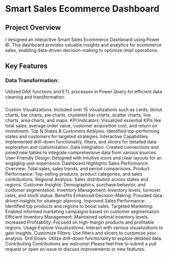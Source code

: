 <h1>Smart Sales Ecommerce Dashboard</h1>
<h2>Project Overview</h2>
I designed an interactive Smart Sales Ecommerce Dashboard using Power BI. This dashboard provides valuable insights and analytics for ecommerce sales, enabling data-driven decision-making to optimize retail operations.

<h2>Key Features</h2>
<h3>Data Transformation:</h3>
Utilized DAX functions and ETL processes in Power Query for efficient data cleaning and transformation.
<h3></h3>Custom Visualizations:
Included over 15 visualizations such as cards, donut charts, bar charts, pie charts, clustered bar charts, scatter charts, line charts, area charts, and maps.
KPI Indicators:
Visualized essential KPIs like total sales, average order value, customer acquisition cost, and return on investment.
Top N States & Customers Analysis:
Identified top-performing states and customers for targeted strategies.
Interactive Capabilities:
Implemented drill-down functionality, filters, and slicers for detailed data exploration and customization.
Data Integration:
Created connections and joined new tables to integrate comprehensive data from various sources.
User-Friendly Design:
Designed with intuitive icons and clear layouts for an engaging user experience.
Dashboard Highlights
Sales Performance Overview:
Total sales, sales trends, and period comparisons.
Product Performance:
Top-selling products, product categories, and sales contributions.
Regional Analysis:
Sales distribution across states and regions.
Customer Insights:
Demographics, purchase behavior, and customer segmentation.
Inventory Management:
Inventory levels, turnover rates, and stock status. Benefits
Enhanced Decision-Making:
Provided data-driven insights for strategic planning.
Improved Sales Performance:
Identified top products and regions to boost sales.
Targeted Marketing:
Enabled informed marketing campaigns based on customer segmentation.
Efficient Inventory Management:
Maintained optimal inventory levels.
Increased Profitability:
Focused on high-margin products and profitable regions.
Usage
Explore Visualizations: Interact with various visualizations to gain insights.
Customize Filters:
Use filters and slicers to customize your analysis.
Drill Down:
Utilize drill-down functionality to explore detailed data.
Contributing
Contributions are welcome! Please feel free to submit a pull request or open an issue to discuss improvements or new features.
